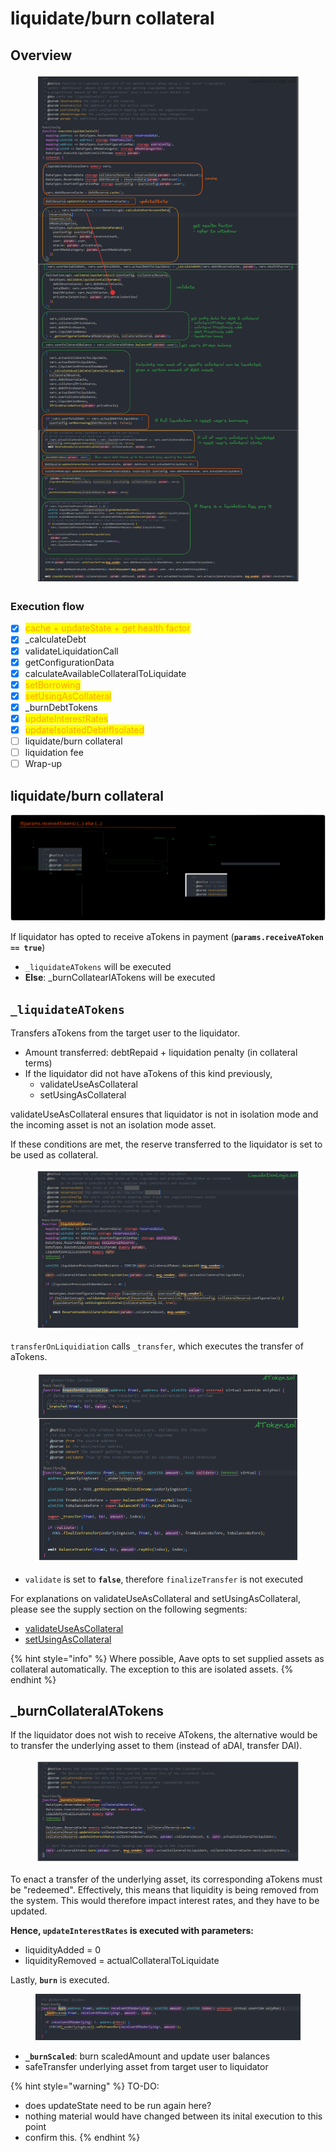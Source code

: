 # liquidate/burn collateral

## Overview

<figure><img src="../../.gitbook/assets/image (292).png" alt=""><figcaption></figcaption></figure>

### Execution flow

* [x] <mark style="color:orange;">cache + updateState + get health factor</mark>
* [x] \_calculateDebt
* [x] validateLiquidationCall
* [x] getConfigurationData
* [x] calculateAvailableCollateralToLiquidate
* [x] <mark style="color:orange;">setBorrowing</mark>
* [x] <mark style="color:orange;">setUsingAsCollateral</mark>
* [x] \_burnDebtTokens
* [x] <mark style="color:orange;">updateInterestRates</mark>
* [x] <mark style="color:orange;">updateIsolatedDebtIfIsolated</mark>
* [ ] liquidate/burn collateral
* [ ] liquidation fee
* [ ] Wrap-up

## liquidate/burn collateral

<img src="../../.gitbook/assets/file.excalidraw (21).svg" alt="" class="gitbook-drawing">

If liquidator has opted to receive aTokens in payment (**`params.receiveAToken == true`**)

* `_liquidateATokens` will be executed
* **Else**: \_burnCollatearlATokens will be executed

## `_liquidateATokens`&#x20;

Transfers aTokens from the target user to the liquidator.&#x20;

* Amount transferred: debtRepaid + liquidation penalty  (in collateral terms)
* If the liquidator did not have aTokens of this kind previously,
  * validateUseAsCollateral
  * setUsingAsCollateral

validateUseAsCollateral ensures that liquidator is not in isolation mode and the incoming asset is not an isolation mode asset.&#x20;

If these conditions are met, the reserve transferred to the liquidator is set to be used as collateral.&#x20;

<figure><img src="../../.gitbook/assets/image (203).png" alt=""><figcaption></figcaption></figure>

`transferOnLiquidiation` calls `_transfer`, which executes the transfer of aTokens.

<figure><img src="../../.gitbook/assets/image (191).png" alt=""><figcaption></figcaption></figure>

* `validate` is set to **`false`**, therefore `finalizeTransfer` is not executed

For explanations on validateUseAsCollateral and setUsingAsCollateral, please see the supply section on the following segments:

* [validateUseAsCollateral](../supply/isfirstsupply/#validateuseascollateral)
* &#x20;[setUsingAsCollateral](../supply/isfirstsupply/#setusingascollateral)

{% hint style="info" %}
Where possible, Aave opts to set supplied assets as collateral automatically. The exception to this are isolated assets.&#x20;
{% endhint %}

## \_burnCollateralATokens

If the liquidator does not wish to receive ATokens, the alternative would be to transfer the underlying asset to them (instead of aDAI, transfer DAI).

<figure><img src="../../.gitbook/assets/image (286).png" alt=""><figcaption></figcaption></figure>

To enact a transfer of the underlying asset, its corresponding aTokens must be "redeemed". Effectively, this means that liquidity is being removed from the system. This would therefore impact interest rates, and they have to be updated.&#x20;

**Hence, `updateInterestRates` is executed with parameters:**

* liquidityAdded = 0
* liquidityRemoved = actualCollateralToLiquidate

Lastly, **`burn`** is executed.&#x20;

<figure><img src="../../.gitbook/assets/image (108).png" alt=""><figcaption></figcaption></figure>

* **`_burnScaled`**: burn scaledAmount and update user balances
* safeTransfer underlying asset from target user to liquidator

{% hint style="warning" %}
TO-DO:

* does updateState need to be run again here?
* nothing material would have changed between its inital execution to this point
* confirm this.
{% endhint %}
